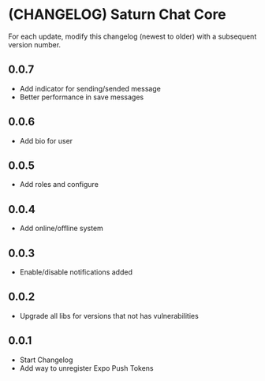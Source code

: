 # (CHANGELOG) Saturn Chat Core

For each update, modify this changelog (newest to older) with a subsequent version number.

## 0.0.7

- Add indicator for sending/sended message
- Better performance in save messages

## 0.0.6

- Add bio for user

## 0.0.5

- Add roles and configure

## 0.0.4

- Add online/offline system

## 0.0.3

- Enable/disable notifications added

## 0.0.2

- Upgrade all libs for versions that not has vulnerabilities

## 0.0.1

- Start Changelog
- Add way to unregister Expo Push Tokens
